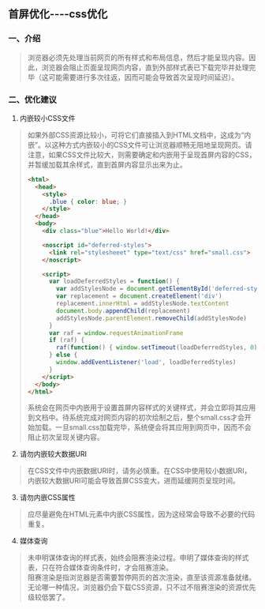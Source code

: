 ## 首屏优化----css优化
### 一、介绍
> 浏览器必须先处理当前网页的所有样式和布局信息，然后才能呈现内容。因此，浏览器会阻止页面呈现网页内容，直到外部样式表已下载完毕并处理完毕（这可能需要进行多次往返，因而可能会导致首次呈现时间延迟）。
### 二、优化建议
1. 内嵌较小CSS文件
> 如果外部CSS资源比较小，可将它们直接插入到HTML文档中，这成为“内嵌”。以这种方式内嵌较小的CSS文件可让浏览器顺畅无阻地呈现网页。请注意，如果CSS文件比较大，则需要确定和内嵌用于呈现首屏内容的CSS，并暂缓加载其余样式，直到首屏内容显示出来为止。
> ```html
> <html>
>   <head>
>     <style>
>       .blue { color: blue; }
>     </style>
>   </head>
>   <body>
>     <div class="blue">Hello World!</div>
>
>     <noscript id="deferred-styles">
>       <link rel="stylesheeet" type="text/css" href="small.css">
>     </noscript>
>
>     <script>
>       var loadDeferredStyles = function() {
>         var addStylesNode = document.getElementById('deferred-styles')
>         var replacement = document.createElement('div')
>         replacement.innerHtml = addStylesNode.textContent
>         document.body.appendChild(replacement)
>         addStylesNode.parentElement.removeChild(addStylesNode)
>       }
>       var raf = window.requestAnimationFrame
>       if (raf) {
>         raf(function() { window.setTimeout(loadDeferredStyles, 0); })
>       } else {
>         window.addEventListener('load', loadDeferredStyles)
>       }
>     </script>
>   </body>
> </html>
> ```
> 系统会在网页中内嵌用于设置首屏内容样式的关键样式，并会立即将其应用到文档中。待系统完成对网页内容的初次绘制之后，整个small.css才会开始加载。一旦small.css加载完毕，系统便会将其应用到网页中，因而不会阻止初次呈现关键内容。
2. 请勿内嵌较大数据URI
> 在CSS文件中内嵌数据URI时，请务必慎重。在CSS中使用较小数据URI，内嵌较大数据URI可能会导致首屏CSS变大，进而延缓网页呈现时间。
3. 请勿内嵌CSS属性
> 应尽量避免在HTML元素中内嵌CSS属性，因为这经常会导致不必要的代码重复。
4. 媒体查询
> 未申明谋体查询的样式表，始终会阻赛渲染过程。申明了媒体查询的样式表，只在符合媒体查询条件时，才会阻赛渲染。  
> 阻赛渲染是指浏览器是否需要暂停网页的首次渲染，直至该资源准备就绪。无论哪一种情况，浏览器仍会下载CSS资源，只不过不阻赛渲染的资源优先级较低罢了。